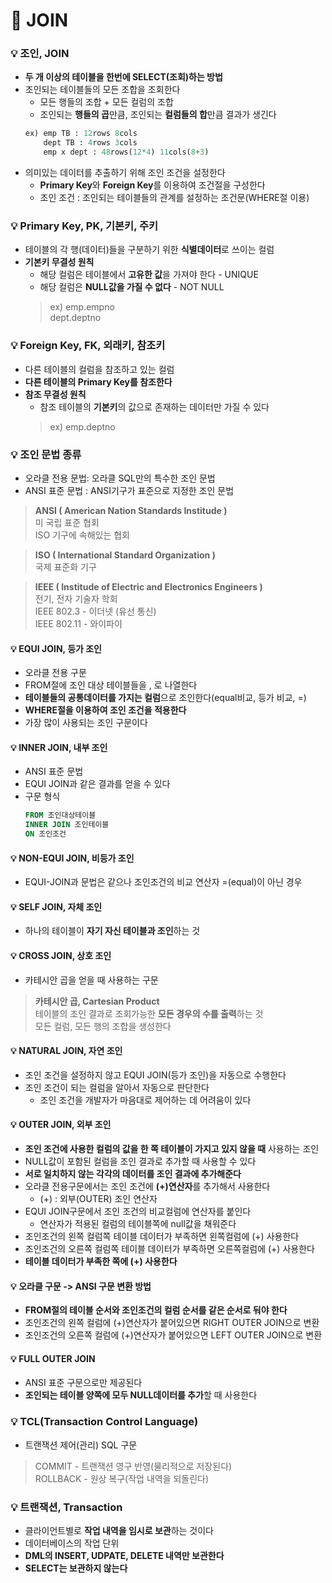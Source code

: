# :pushpin: JOIN

### :bulb: 조인, JOIN
- **두 개 이상의 테이블을 한번에 SELECT(조회)하는 방법**
- 조인되는 테이블들의 모든 조합을 조회한다
    - 모든 행들의 조합 + 모든 컬럼의 조합
    - 조인되는 **행들의 곱**만큼, 조인되는 **컬럼들의 합**만큼 결과가 생긴다
	```sql
    ex)	emp TB : 12rows 8cols 
		dept TB : 4rows 3cols
		emp x dept : 48rows(12*4) 11cols(8+3)
    ```
- 의미있는 데이터를 추출하기 위해 조인 조건을 설정한다
    - **Primary Key**와 **Foreign Key**를 이용하여 조건절을 구성한다
    - 조인 조건 : 조인되는 테이블들의 관계를 설정하는 조건문(WHERE절 이용)

### :bulb: Primary Key, PK, 기본키, 주키
- 테이블의 각 행(데이터)들을 구분하기 위한 **식별데이터**로 쓰이는 컬럼
- **기본키 무결성 원칙**
    - 해당 컬럼은 테이블에서 **고유한 값**을 가져야 한다 - UNIQUE
    - 해당 컬럼은 **NULL값을 가질 수 없다** - NOT NULL
    > ex)   emp.empno   
	        dept.deptno

### :bulb: Foreign Key, FK, 외래키, 참조키
- 다른 테이블의 컬럼을 참조하고 있는 컬럼
- **다른 테이블의 Primary Key를 참조한다**
- **참조 무결성 원칙**
    - 참조 테이블의 **기본키**의 값으로 존재하는 데이터만 가질 수 있다
	> ex)   emp.deptno

### :bulb: 조인 문법 종류
- 오라클 전용 문법: 오라클 SQL만의 특수한 조인 문법
- ANSI 표준 문법 : ANSI기구가 표준으로 지정한 조인 문법
> **ANSI ( American Nation Standards Institude )**   
미 국립 표준 협회   
ISO 기구에 속해있는 협회

> **ISO ( International Standard Organization )**   
국제 표준화 기구

> **IEEE ( Institude of Electric and Electronics Engineers )**   
전기, 전자 기술자 학회   
IEEE 802.3 - 이더넷 (유선 통신)   
IEEE 802.11 - 와이파이

#### :bulb: EQUI JOIN, 등가 조인
- 오라클 전용 구문
- FROM절에 조인 대상 테이블들을 , 로 나열한다
- **테이블들의 공통데이터를 가지는 컬럼**으로 조인한다(equal비교, 등가 비교, =)
- **WHERE절을 이용하여 조인 조건을 적용한다**
- 가장 많이 사용되는 조인 구문이다
#### :bulb: INNER JOIN, 내부 조인
- ANSI 표준 문법
- EQUI JOIN과 같은 결과를 얻을 수 있다
- 구문 형식
    ```sql
    FROM 조인대상테이블
	INNER JOIN 조인테이블
	ON 조인조건
    ```
#### :bulb: NON-EQUI JOIN, 비등가 조인
- EQUI-JOIN과 문법은 같으나 조인조건의 비교 연산자 =(equal)이 아닌 경우
#### :bulb: SELF JOIN, 자체 조인
- 하나의 테이블이 **자기 자신 테이블과 조인**하는 것
#### :bulb: CROSS JOIN, 상호 조인
- 카테시안 곱을 얻을 때 사용하는 구문
> **카테시안 곱, Cartesian Product**   
테이블의 조인 결과로 조회가능한 **모든 경우의 수를 출력**하는 것   
모든 컬럼, 모든 행의 조합을 생성한다
#### :bulb: NATURAL JOIN, 자연 조인
- 조인 조건을 설정하지 않고 EQUI JOIN(등가 조인)을 자동으로 수행한다
- 조인 조건이 되는 컬럼을 알아서 자동으로 판단한다
	- 조인 조건을 개발자가 마음대로 제어하는 데 어려움이 있다
#### :bulb: OUTER JOIN, 외부 조인
- **조인 조건에 사용한 컬럼의 값을 한 쪽 테이블이 가지고 있지 않을 때** 사용하는 조인
- NULL값이 포함된 컬럼을 조인 결과로 추가할 때 사용할 수 있다
- **서로 일치하지 않는 각각의 데이터를 조인 결과에 추가해준다**
- 오라클 전용구문에서는 조인 조건에 **(+)연산자**를 추가해서 사용한다
	- (+) : 외부(OUTER) 조인 연산자
- EQUI JOIN구문에서 조인 조건의 비교컬럼에 연산자를 붙인다
	- 연산자가 적용된 컬럼의 테이블쪽에 null값을 채워준다
- 조인조건의 왼쪽 컬럼쪽 테이블 데이터가 부족하면 왼쪽컬럼에 (+) 사용한다
- 조인조건의 오른쪽 컬럼쪽 테이블 데이터가 부족하면 오른쪽컬럼에 (+) 사용한다
- **테이블 데이터가 부족한 쪽에 (+) 사용한다**
#### :bulb: 오라클 구문 -> ANSI 구문 변환 방법
- **FROM절의 테이블 순서와 조인조건의 컬럼 순서를 같은 순서로 둬야 한다**
- 조인조건의 왼쪽 컬럼에 (+)연산자가 붙어있으면 RIGHT OUTER JOIN으로 변환
- 조인조건의 오른쪽 컬럼에 (+)연산자가 붙어있으면 LEFT OUTER JOIN으로 변환
#### :bulb: FULL OUTER JOIN
- ANSI 표준 구문으로만 제공된다
- **조인되는 테이블 양쪽에 모두 NULL데이터를 추가**할 때 사용한다

### :bulb: TCL(Transaction Control Language)
- 트랜잭션 제어(관리) SQL 구문
> COMMIT - 트랜잭션 영구 반영(물리적으로 저장된다)   
ROLLBACK - 원상 복구(작업 내역을 되돌린다)

### :bulb: 트랜잭션, Transaction
- 클라이언트별로 **작업 내역을 임시로 보관**하는 것이다
- 데이터베이스의 작업 단위
- **DML의 INSERT, UDPATE, DELETE 내역만 보관한다**
- **SELECT는 보관하지 않는다**